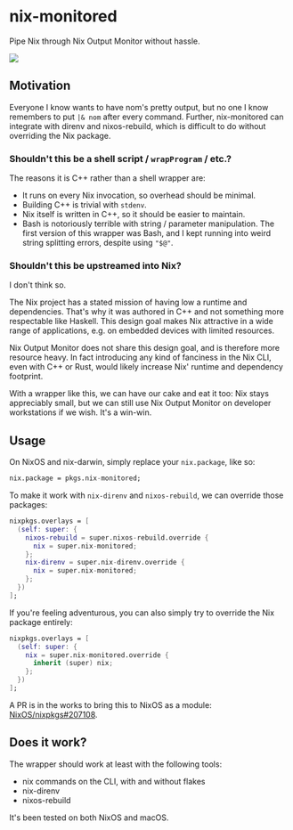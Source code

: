 # nix-monitored

Pipe Nix through Nix Output Monitor without hassle.

![](https://github.com/maralorn/nix-output-monitor/raw/main/example-screenshot.png)

## Motivation

Everyone I know wants to have nom's pretty output, but no one I know remembers to put `|& nom` after every command.
Further, nix-monitored can integrate with direnv and nixos-rebuild, which is difficult to do without overriding the Nix package.

### Shouldn't this be a shell script / `wrapProgram` / etc.?

The reasons it is C++ rather than a shell wrapper are:
 - It runs on every Nix invocation, so overhead should be minimal.
 - Building C++ is trivial with `stdenv`.
 - Nix itself is written in C++, so it should be easier to maintain.
 - Bash is notoriously terrible with string / parameter manipulation. The first version of this wrapper was Bash, and I kept running into weird string splitting errors, despite using `"$@"`.

### Shouldn't this be upstreamed into Nix?

I don't think so.

The Nix project has a stated mission of having low a runtime and dependencies. That's why it was authored in C++ and not something more respectable like Haskell. This design goal makes Nix attractive in a wide range of applications, e.g. on embedded devices with limited resources.

Nix Output Monitor does not share this design goal, and is therefore more resource heavy. In fact introducing any kind of fanciness in the Nix CLI, even with C++ or Rust, would likely increase Nix' runtime and dependency footprint.

With a wrapper like this, we can have our cake and eat it too: Nix stays appreciably small, but we can still use Nix Output Monitor on developer workstations if we wish. It's a win-win.

## Usage

On NixOS and nix-darwin, simply replace your `nix.package`, like so:
```nix
nix.package = pkgs.nix-monitored;
```

To make it work with `nix-direnv` and `nixos-rebuild`, we can override those packages:
```nix
nixpkgs.overlays = [
  (self: super: {
    nixos-rebuild = super.nixos-rebuild.override {
      nix = super.nix-monitored;
    };
    nix-direnv = super.nix-direnv.override {
      nix = super.nix-monitored;
    };
  })
];
```

If you're feeling adventurous, you can also simply try to override the Nix package entirely:
```nix
nixpkgs.overlays = [
  (self: super: {
    nix = super.nix-monitored.override {
	  inherit (super) nix;
    };
  })
];
```

A PR is in the works to bring this to NixOS as a module: [NixOS/nixpkgs#207108](https://github.com/NixOS/nixpkgs/pull/207108).

## Does it work?

The wrapper should work at least with the following tools:
 - nix commands on the CLI, with and without flakes
 - nix-direnv
 - nixos-rebuild

It's been tested on both NixOS and macOS.
